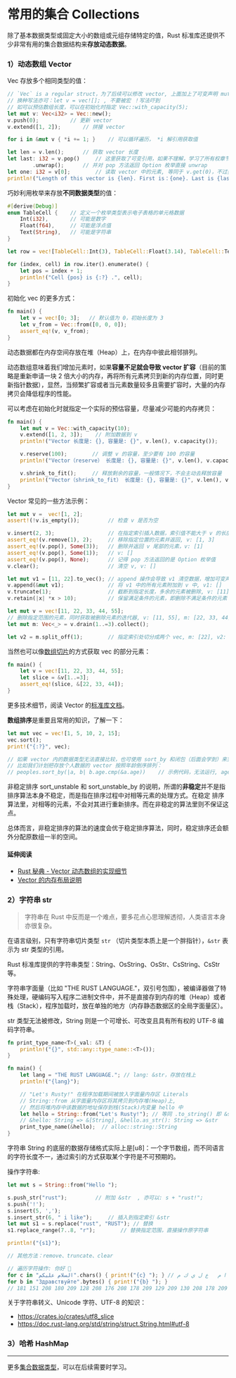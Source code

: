 # 常用的集合 Collections

除了基本数据类型或固定大小的数组或元组存储特定的值，Rust 标准库还提供不少非常有用的集合数据结构来**存放动态数据**。

### 1）动态数组 Vector 
 
Vec<T> 存放多个相同类型的值：

```rust
// `Vec` is a regular struct，为了后续可以修改 vector, 上面加上了可变声明 mut
// 换种写法亦可：let v = vec![]; , 不要被宏 ！写法吓到
// 如可以预估数组长度，可以在初始化时指定 Vec::with_capacity(5);
let mut v: Vec<i32> = Vec::new();	
v.push(0);			// 更新 vector
v.extend([1, 2]);		// 拼接 vector

for i in &mut v { *i += 1; } 	// 可以循环遍历， *i 解引用获取值

let len = v.len();		// 获取 vector 长度
let last: i32 = v.pop()		// 这里获取了可变引用，如果不理解，学习了所有权章节后再回顾
		.unwrap();		// 并对 pop 方法返回 Option 枚举直接 unwrap
let one: i32 = v[0];		// 读取 vector 中的元素, 等同于 v.get(0)，不过要注意返回 Result
println!("Length of this vector is {len}. First is：{one}. Last is {last}");
```
巧妙利用枚举来存放**不同数据类型**的值：
```rust
#[derive(Debug)]
enum TableCell {	// 定义一个枚举类型表示电子表格的单元格数据
	Int(i32),		// 可能是数字
	Float(f64),		// 可能是浮点值
	Text(String),	// 可能是字符串
}

let row = vec![TableCell::Int(3), TableCell::Float(3.14), TableCell::Text("Rust".to_string())];

for (index, cell) in row.iter().enumerate() { 
	let pos = index + 1;
	println!("Cell {pos} is {:?} .", cell); 
}
```

初始化 vec 的更多方式：
```rust
fn main() {
    let v = vec![0; 3];   // 默认值为 0，初始长度为 3
    let v_from = Vec::from([0, 0, 0]);
    assert_eq!(v, v_from);
}
```
动态数据都在内存空间存放在堆（Heap）上，在内存中彼此相邻排列。

动态数组意味着我们增加元素时，如果**容量不足就会导致 vector 扩容**（目前的策略是重新申请一块 2 倍大小的内存，再将所有元素拷贝到新的内存位置，同时更新指针数据），显然，当频繁扩容或者当元素数量较多且需要扩容时，大量的内存拷贝会降低程序的性能。

可以考虑在初始化时就指定一个实际的预估容量，尽量减少可能的内存拷贝：
```rust
fn main() {
    let mut v = Vec::with_capacity(10);
    v.extend([1, 2, 3]);    // 附加数据到 v
    println!("Vector 长度是: {}, 容量是: {}", v.len(), v.capacity());

    v.reserve(100);        // 调整 v 的容量，至少要有 100 的容量
    println!("Vector（reserve） 长度是: {}, 容量是: {}", v.len(), v.capacity());

    v.shrink_to_fit();     // 释放剩余的容量，一般情况下，不会主动去释放容量
    println!("Vector（shrink_to_fit） 长度是: {}, 容量是: {}", v.len(), v.capacity());
}
```
Vector 常见的一些方法示例：
```rust
let mut v =  vec![1, 2];
assert!(!v.is_empty());         // 检查 v 是否为空

v.insert(2, 3);                 // 在指定索引插入数据，索引值不能大于 v 的长度， v: [1, 2, 3] 
assert_eq!(v.remove(1), 2);     // 移除指定位置的元素并返回, v: [1, 3]
assert_eq!(v.pop(), Some(3));   // 删除并返回 v 尾部的元素，v: [1]
assert_eq!(v.pop(), Some(1));   // v: []
assert_eq!(v.pop(), None);      // 记得 pop 方法返回的是 Option 枚举值
v.clear();                      // 清空 v, v: []

let mut v1 = [11, 22].to_vec(); // append 操作会导致 v1 清空数据，增加可变声明
v.append(&mut v1);              // 将 v1 中的所有元素附加到 v 中, v1: []
v.truncate(1);                  // 截断到指定长度，多余的元素被删除, v: [11]
v.retain(|x| *x > 10);          // 保留满足条件的元素，即删除不满足条件的元素

let mut v = vec![11, 22, 33, 44, 55];
// 删除指定范围的元素，同时获取被删除元素的迭代器, v: [11, 55], m: [22, 33, 44]
let mut m: Vec<_> = v.drain(1..=3).collect();    

let v2 = m.split_off(1);        // 指定索引处切分成两个 vec, m: [22], v2: [33, 44]
```

当然也可以像[数组切片](/basic/compound-type/array.html#数组切片)的方式获取 vec 的部分元素：
```rust
fn main() {
    let v = vec![11, 22, 33, 44, 55];
    let slice = &v[1..=3];
    assert_eq!(slice, &[22, 33, 44]);
}
```

更多技术细节，阅读 Vector 的[标准库文档](https://doc.rust-lang.org/std/vec/struct.Vec.html#)。

**数组排序**是重要且常用的知识，了解一下：
```rust
let mut vec = vec![1, 5, 10, 2, 15];    
vec.sort();    
print!("{:?}", vec);

// 如果 vector 内的数据类型无法直接比较，也可使用 sort_by 和闭包（后面会学到）来实现
// 比如我们计划把存放个人数据的 vector 按照年龄倒序排列：
// peoples.sort_by(|a, b| b.age.cmp(&a.age))	// 示例代码，无法运行, age：u32
```
非稳定排序 sort_unstable 和 sort_unstable_by 的说明，所谓的**非稳定**并不是指排序算法本身不稳定，而是指在排序过程中对相等元素的处理方式。在稳定 排序算法里，对相等的元素，不会对其进行重新排序。而在非稳定的算法里则不保证这点。

总体而言，非稳定排序的算法的速度会优于稳定排序算法，同时，稳定排序还会额外分配原数组一半的空间。

#### 延伸阅读

- [Rust 秘典 - Vector 动态数组的实现细节](https://doc.rust-lang.org/nomicon/vec/vec.html)
- [Vector 的内存布局说明](https://rust-book.junmajinlong.com/ch7/02_vec_capacity_reallocation.html)

### 2）字符串 str

> 字符串在 Rust 中反而是一个难点，要多花点心思理解透彻，人类语言本身亦很复杂。

在语言级别，只有字符串切片类型 `str` （切片类型本质上是一个胖指针），`&str` 表示为 str 类型的引用。

Rust 标准库提供的字符串类型：String、OsString、OsStr、CsString、CsStr 等。

字符串字面量（比如 "THE RUST LANGUAGE."，双引号包围），被编译器做了特殊处理，硬编码写入程序二进制文件中，并不是直接存到内存的堆（Heap）或者栈（Stack），程序加载时，放在单独的地方（内存静态数据区的全局字面量区）。

str 类型无法被修改，String 则是一个可增长、可改变且具有所有权的 UTF-8 编码字符串。

```rust
fn print_type_name<T>(_val: &T) {
    println!("{}", std::any::type_name::<T>());
}

fn main() {
	let lang = "THE RUST LANGUAGE."; // lang: &str，存放在栈上
	println!("{lang}");

	// "Let's Rusty!" 在程序加载期间被放入字面量内存区 Literals
	// String::from 从字面量内存区将其拷贝到内存堆(Heap)上, 
	// 然后将堆内存中该数据的地址保存到栈(Stack)内变量 hello 中
	let hello = String::from("Let's Rusty!"); // 等同 .to_string() 即 &str => String
	// &hello: String => &[String], &hello.as_str(): String => &str
	print_type_name(&hello);  // alloc::string::String
}
```

字符串 String 的底层的数据存储格式实际上是[u8]：一个字节数组，而不同语言的字符长度不一，通过索引的方式获取某个字符是不可预期的。

操作字符串:
```rust
let mut s = String::from("Hello ");

s.push_str("rust");			// 附加 &str	, 亦可以: s + "rust!";
s.push('!');	
s.insert(5, ',');				
s.insert_str(6, " i like");		// 插入到指定索引 &str
let mut s1 = s.replace("rust", "RUST");	// 替换 
s1.replace_range(7..8, "r");		// 替换指定范围，直接操作原字符串

println!("{s1}");

// 其他方法：remove、truncate、clear

// 遍历字符操作: 你好 👋
for c in "السلام عليكم".chars() { print!("{c} "); } // ا ل س ل ا م   ع ل ي ك م
for b in "Здравствуйте".bytes() { print!("{b} "); }
// 181 151 208 180 209 128 208 176 208 178 209 129 209 130 208 178 209 131 208 185 209 130 208 

```

关于字符串转义、Unicode 字符、UTF-8 的知识：

- https://crates.io/crates/utf8_slice
- https://doc.rust-lang.org/std/string/struct.String.html#utf-8


### 3）哈希 HashMap

---

更多[集合数据类型](https://doc.rust-lang.org/std/collections/index.html)，可以在后续需要时学习。


